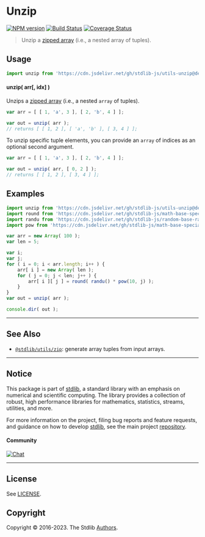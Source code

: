 <!--

@license Apache-2.0

Copyright (c) 2018 The Stdlib Authors.

Licensed under the Apache License, Version 2.0 (the "License");
you may not use this file except in compliance with the License.
You may obtain a copy of the License at

   http://www.apache.org/licenses/LICENSE-2.0

Unless required by applicable law or agreed to in writing, software
distributed under the License is distributed on an "AS IS" BASIS,
WITHOUT WARRANTIES OR CONDITIONS OF ANY KIND, either express or implied.
See the License for the specific language governing permissions and
limitations under the License.

-->

# Unzip

[![NPM version][npm-image]][npm-url] [![Build Status][test-image]][test-url] [![Coverage Status][coverage-image]][coverage-url] <!-- [![dependencies][dependencies-image]][dependencies-url] -->

> Unzip a [zipped array][@stdlib/utils/zip] (i.e., a nested array of tuples).

<section class="intro">

</section>

<!-- /.intro -->



<section class="usage">

## Usage

```javascript
import unzip from 'https://cdn.jsdelivr.net/gh/stdlib-js/utils-unzip@deno/mod.js';
```

#### unzip( arr\[, idx] )

Unzips a [zipped array][@stdlib/utils/zip] (i.e., a nested `array` of tuples).

```javascript
var arr = [ [ 1, 'a', 3 ], [ 2, 'b', 4 ] ];

var out = unzip( arr );
// returns [ [ 1, 2 ], [ 'a', 'b' ], [ 3, 4 ] ];
```

To unzip specific tuple elements, you can provide an `array` of indices as an optional second argument.

```javascript
var arr = [ [ 1, 'a', 3 ], [ 2, 'b', 4 ] ];

var out = unzip( arr, [ 0, 2 ] );
// returns [ [ 1, 2 ], [ 3, 4 ] ];
```

</section>

<!-- /.usage -->

<section class="examples">

## Examples

<!-- eslint no-undef: "error" -->

```javascript
import unzip from 'https://cdn.jsdelivr.net/gh/stdlib-js/utils-unzip@deno/mod.js';
import round from 'https://cdn.jsdelivr.net/gh/stdlib-js/math-base-special-round@deno/mod.js';
import randu from 'https://cdn.jsdelivr.net/gh/stdlib-js/random-base-randu@deno/mod.js';
import pow from 'https://cdn.jsdelivr.net/gh/stdlib-js/math-base-special-pow@deno/mod.js';

var arr = new Array( 100 );
var len = 5;

var i;
var j;
for ( i = 0; i < arr.length; i++ ) {
    arr[ i ] = new Array( len );
    for ( j = 0; j < len; j++ ) {
        arr[ i ][ j ] = round( randu() * pow(10, j) );
    }
}
var out = unzip( arr );

console.dir( out );
```

</section>

<!-- /.examples -->

<!-- Section for related `stdlib` packages. Do not manually edit this section, as it is automatically populated. -->

<section class="related">

* * *

## See Also

-   <span class="package-name">[`@stdlib/utils/zip`][@stdlib/utils/zip]</span><span class="delimiter">: </span><span class="description">generate array tuples from input arrays.</span>

</section>

<!-- /.related -->

<!-- Section for all links. Make sure to keep an empty line after the `section` element and another before the `/section` close. -->


<section class="main-repo" >

* * *

## Notice

This package is part of [stdlib][stdlib], a standard library with an emphasis on numerical and scientific computing. The library provides a collection of robust, high performance libraries for mathematics, statistics, streams, utilities, and more.

For more information on the project, filing bug reports and feature requests, and guidance on how to develop [stdlib][stdlib], see the main project [repository][stdlib].

#### Community

[![Chat][chat-image]][chat-url]

---

## License

See [LICENSE][stdlib-license].


## Copyright

Copyright &copy; 2016-2023. The Stdlib [Authors][stdlib-authors].

</section>

<!-- /.stdlib -->

<!-- Section for all links. Make sure to keep an empty line after the `section` element and another before the `/section` close. -->

<section class="links">

[npm-image]: http://img.shields.io/npm/v/@stdlib/utils-unzip.svg
[npm-url]: https://npmjs.org/package/@stdlib/utils-unzip

[test-image]: https://github.com/stdlib-js/utils-unzip/actions/workflows/test.yml/badge.svg?branch=main
[test-url]: https://github.com/stdlib-js/utils-unzip/actions/workflows/test.yml?query=branch:main

[coverage-image]: https://img.shields.io/codecov/c/github/stdlib-js/utils-unzip/main.svg
[coverage-url]: https://codecov.io/github/stdlib-js/utils-unzip?branch=main

<!--

[dependencies-image]: https://img.shields.io/david/stdlib-js/utils-unzip.svg
[dependencies-url]: https://david-dm.org/stdlib-js/utils-unzip/main

-->

[chat-image]: https://img.shields.io/gitter/room/stdlib-js/stdlib.svg
[chat-url]: https://gitter.im/stdlib-js/stdlib/

[stdlib]: https://github.com/stdlib-js/stdlib

[stdlib-authors]: https://github.com/stdlib-js/stdlib/graphs/contributors

[umd]: https://github.com/umdjs/umd
[es-module]: https://developer.mozilla.org/en-US/docs/Web/JavaScript/Guide/Modules

[deno-url]: https://github.com/stdlib-js/utils-unzip/tree/deno
[umd-url]: https://github.com/stdlib-js/utils-unzip/tree/umd
[esm-url]: https://github.com/stdlib-js/utils-unzip/tree/esm
[branches-url]: https://github.com/stdlib-js/utils-unzip/blob/main/branches.md

[stdlib-license]: https://raw.githubusercontent.com/stdlib-js/utils-unzip/main/LICENSE

<!-- <related-links> -->

[@stdlib/utils/zip]: https://github.com/stdlib-js/utils-zip/tree/deno

<!-- </related-links> -->

</section>

<!-- /.links -->
